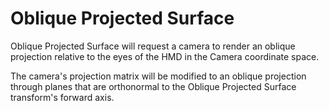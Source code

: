 ﻿# Oblique Projected Surface

Oblique Projected Surface will request a camera to render an oblique projection relative to the eyes of the HMD in the Camera coordinate space.

The camera's projection matrix will be modified to an oblique projection through planes that are orthonormal to the Oblique Projected Surface transform's forward axis.
